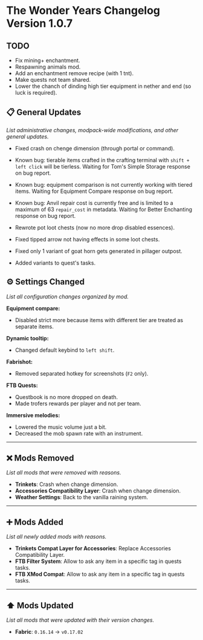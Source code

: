 # The Wonder Years Changelog Version 1.0.7

## TODO

- Fix mining+ enchantment.
- Respawning animals mod.
- Add an enchantment remove recipe (with 1 tnt).
- Make quests not team shared.
- Lower the chanch of dinding high tier equipment in nether and end (so luck is required).

## 📋 General Updates

*List administrative changes, modpack-wide modifications, and other general updates.*

- Fixed crash on chenge dimension (through portal or command).

- Known bug: tierable items crafted in the crafting terminal with `shift + left click` will be tierless. Waiting for Tom's Simple Storage response on bug report.
- Known bug: equipment comparison is not currently working with tiered items. Waiting for Equipment Compare response on bug report.
- Known bug: Anvil repair cost is currently free and is limited to a maximum of 63 `repair_cost` in metadata. Waiting for Better Enchanting response on bug report.

- Rewrote pot loot chests (now no more drop disabled essences).
- Fixed tipped arrow not having effects in some loot chests.
- Fixed only 1 variant of goat horn gets generated in pillager outpost.

- Added variants to quest's tasks.

## ⚙️ Settings Changed

*List all configuration changes organized by mod.*

**Equipment compare:**

- Disabled strict more because items with different tier are treated as separate items.

**Dynamic tooltip:**

- Changed default keybind to `left shift`.

**Fabrishot:**

- Removed separated hotkey for screenshots (`F2` only).

**FTB Quests:**

- Questbook is no more dropped on death.
- Made trofers rewards per player and not per team.

**Immersive melodies:**

- Lowered the music volume just a bit.
- Decreased the mob spawn rate with an instrument.

---

## ❌ Mods Removed

*List all mods that were removed with reasons.*

- **Trinkets**: Crash when change dimension.
- **Accessories Compatibility Layer**: Crash when change dimension.
- **Weather Settings**: Back to the vanilla raining system.

---

## ➕ Mods Added

*List all newly added mods with reasons.*

- **Trinkets Compat Layer for Accessories**: Replace Accessories Compatibility Layer.
- **FTB Filter System**: Allow to ask any item in a specific tag in quests tasks.
- **FTB XMod Compat**: Allow to ask any item in a specific tag in quests tasks.

---

## ⬆️ Mods Updated

*List all mods that were updated with their version changes.*

- **Fabric**: `0.16.14` → `v0.17.02`
